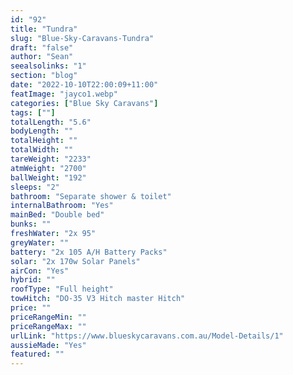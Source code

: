 ```yaml
---
id: "92"
title: "Tundra"
slug: "Blue-Sky-Caravans-Tundra"
draft: "false"
author: "Sean"
seealsolinks: "1"
section: "blog"
date: "2022-10-10T22:00:09+11:00"
featImage: "jayco1.webp"
categories: ["Blue Sky Caravans"]
tags: [""]
totalLength: "5.6"
bodyLength: ""
totalHeight: ""
totalWidth: ""
tareWeight: "2233"
atmWeight: "2700"
ballWeight: "192"
sleeps: "2"
bathroom: "Separate shower & toilet"
internalBathroom: "Yes"
mainBed: "Double bed"
bunks: ""
freshWater: "2x 95"
greyWater: ""
battery: "2x 105 A/H Battery Packs"
solar: "2x 170w Solar Panels"
airCon: "Yes"
hybrid: ""
roofType: "Full height"
towHitch: "DO-35 V3 Hitch master Hitch"
price: ""
priceRangeMin: ""
priceRangeMax: ""
urlLink: "https://www.blueskycaravans.com.au/Model-Details/1"
aussieMade: "Yes"
featured: ""
---
```

